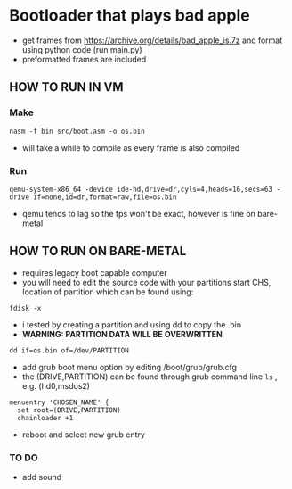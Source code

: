 # Bootloader that plays bad apple

- get frames from <https://archive.org/details/bad_apple_is.7z> and format using python code (run main.py)
- preformatted frames are included

## HOW TO RUN IN VM

### Make

``` nasm -f bin src/boot.asm -o os.bin ```

- will take a while to compile as every frame is also compiled

### Run

```qemu-system-x86_64 -device ide-hd,drive=dr,cyls=4,heads=16,secs=63 -drive if=none,id=dr,format=raw,file=os.bin```

- qemu tends to lag so the fps won't be exact, however is fine on bare-metal

## HOW TO RUN ON BARE-METAL

- requires legacy boot capable computer
- you will need to edit the source code with your partitions start CHS, location of partition which can be found using:

```fdisk -x```

- i tested by creating a partition and using dd to copy the .bin
- **WARNING: PARTITION DATA WILL BE OVERWRITTEN**

```dd if=os.bin of=/dev/PARTITION```

- add grub boot menu option by editing /boot/grub/grub.cfg
- the (DRIVE,PARTITION) can be found through grub command line ```ls``` , e.g. (hd0,msdos2)

```
menuentry 'CHOSEN_NAME' {
  set root=(DRIVE,PARTITION)
  chainloader +1
```

- reboot and select new grub entry

### TO DO
- add sound
